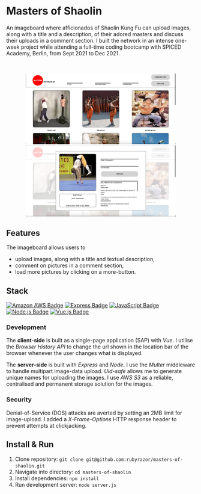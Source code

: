 # Masters of Shaolin

An imageboard where afficionados of Shaolin Kung Fu can upload images, along with a title and a description, of their adored masters and discuss their uploads in a comment section. I built the network in an intense one-week project while attending a full-time coding bootcamp with SPICED Academy, Berlin, from Sept 2021 to Dec 2021.


</br>

<p align="center">
<img src="/readme-material/landing-page.png" width="400"  alt="Landing page">
<img src="/readme-material/modal.png" width="400" alt="Comment section">
</p>

## Features

The imageboard allows users to

-   upload images, along with a title and textual description,
-   comment on pictures in a comment section,
-   load more pictures by clicking on a more-button.

## Stack

[![Amazon AWS Badge](https://img.shields.io/badge/-Amazon%20AWS-232F3E?style=for-the-badge&labelColor=white&logo=amazon%20aws&logoColor=232F3E)](#)
[![Express Badge](https://img.shields.io/badge/-Express.js-000000?style=for-the-badge&labelColor=f7efef&logo=express&logoColor=000000)](#)
[![JavaScript Badge](https://img.shields.io/badge/-JavaScript-F0DB4F?style=for-the-badge&labelColor=302d2d&logo=javascript&logoColor=F0DB4F)](#)
[![Node.js Badge](https://img.shields.io/badge/-Node.js-3C873A?style=for-the-badge&labelColor=302d2d&logo=node.js&logoColor=3C873A)](#)
[![Vue.js Badge](https://img.shields.io/badge/-Vue.js-4FC08D?style=for-the-badge&labelColor=302d2d&logo=vue.js&logoColor=4FC08D)](#)

### Development

The **client-side** is built as a single-page application (SAP) with _Vue_. I utilise the _Browser History API_ to change the url shown in the location bar of the browser whenever the user changes what is displayed.

The **server-side** is built with _Express_ and _Node_. I use the _Multer_ middleware to handle multipart image-data upload. _Uid-safe_ allows me to generate unique names for uploading the images. I use _AWS S3_ as a reliable, centralised and permanent storage solution for the images.

### Security

Denial-of-Service (DOS) attacks are averted by setting an 2MB limit for image-upload. I added a _X-Frame-Options_ HTTP response header to prevent attempts at clickjacking.

## Install & Run

1. Clone repository: `git clone git@github.com:rubyrazor/masters-of-shaolin.git`
2. Navigate into directory: `cd masters-of-shaolin`
3. Install dependencies: `npm install`
4. Run development server: `node server.js`

